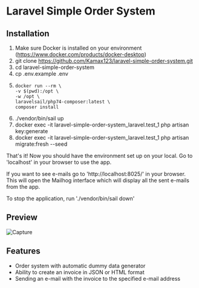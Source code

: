 # Laravel Simple Order System

## Installation

1. Make sure Docker is installed on your environment (https://www.docker.com/products/docker-desktop)
2. git clone https://github.com/Kamax123/laravel-simple-order-system.git
3. cd laravel-simple-order-system
4. cp .env.example .env
5.   
   ``````
   docker run --rm \
   -v $(pwd):/opt \
   -w /opt \
   laravelsail/php74-composer:latest \
   composer install
6. ./vendor/bin/sail up
7. docker exec -it laravel-simple-order-system_laravel.test_1 php artisan key:generate
8. docker exec -it laravel-simple-order-system_laravel.test_1 php artisan migrate:fresh --seed

That's it! Now you should have the environment set up on your local. Go to 'localhost' in your
browser to use the app.

If you want to see e-mails go to 'http://localhost:8025/' in your browser. This will open the
Mailhog interface which will display all the sent e-mails from the app.

To stop the application, run './vendor/bin/sail down'

## Preview

![Capture](https://user-images.githubusercontent.com/61164876/113510303-dd799b00-9562-11eb-9c89-92924f4ad8bc.JPG)

## Features

- Order system with automatic dummy data generator
- Ability to create an invoice in JSON or HTML format
- Sending an e-mail with the invoice to the specified e-mail address
